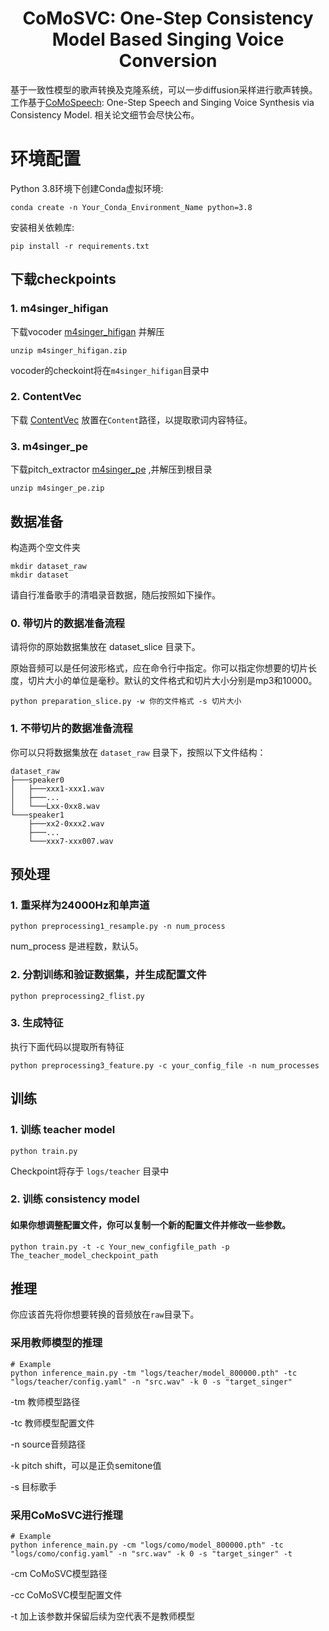 <div align="center">
<h1>CoMoSVC: One-Step Consistency Model Based Singing Voice Conversion</h1>
</div>

基于一致性模型的歌声转换及克隆系统，可以一步diffusion采样进行歌声转换。工作基于[CoMoSpeech](https://github.com/zhenye234/CoMoSpeech): One-Step Speech and Singing Voice Synthesis via Consistency Model. 
相关论文细节会尽快公布。


# 环境配置
Python 3.8环境下创建Conda虚拟环境:

```shell
conda create -n Your_Conda_Environment_Name python=3.8
```
安装相关依赖库:

```shell
pip install -r requirements.txt
```
## 下载checkpoints
### 1. m4singer_hifigan
下载vocoder [m4singer_hifigan](https://drive.google.com/file/d/10LD3sq_zmAibl379yTW5M-LXy2l_xk6h/view) 并解压

```shell
unzip m4singer_hifigan.zip
```

vocoder的checkoint将在`m4singer_hifigan`目录中

### 2. ContentVec

下载 [ContentVec](https://ibm.box.com/s/z1wgl1stco8ffooyatzdwsqn2psd9lrr) 放置在`Content`路径，以提取歌词内容特征。

### 3. m4singer_pe

下载pitch_extractor [m4singer_pe](https://drive.google.com/file/d/19QtXNeqUjY3AjvVycEt3G83lXn2HwbaJ/view) ,并解压到根目录

```shell
unzip m4singer_pe.zip
```


## 数据准备 


构造两个空文件夹

```shell
mkdir dataset_raw
mkdir dataset
```

请自行准备歌手的清唱录音数据，随后按照如下操作。

### 0. 带切片的数据准备流程

请将你的原始数据集放在 dataset_slice 目录下。

原始音频可以是任何波形格式，应在命令行中指定。你可以指定你想要的切片长度，切片大小的单位是毫秒。默认的文件格式和切片大小分别是mp3和10000。

```shell
python preparation_slice.py -w 你的文件格式 -s 切片大小
```

### 1. 不带切片的数据准备流程

你可以只将数据集放在 `dataset_raw` 目录下，按照以下文件结构：


```
dataset_raw
├───speaker0
│   ├───xxx1-xxx1.wav
│   ├───...
│   └───Lxx-0xx8.wav
└───speaker1
    ├───xx2-0xxx2.wav
    ├───...
    └───xxx7-xxx007.wav
```


##  预处理

### 1. 重采样为24000Hz和单声道

```shell
python preprocessing1_resample.py -n num_process
```
num_process 是进程数，默认5。


### 2. 分割训练和验证数据集，并生成配置文件

```shell
python preprocessing2_flist.py
```


### 3.  生成特征




执行下面代码以提取所有特征

```shell
python preprocessing3_feature.py -c your_config_file -n num_processes 
```




## 训练

### 1. 训练 teacher model

```shell
python train.py
```
Checkpoint将存于 `logs/teacher` 目录中

### 2. 训练 consistency model

#### 如果你想调整配置文件，你可以复制一个新的配置文件并修改一些参数。



```shell
python train.py -t -c Your_new_configfile_path -p The_teacher_model_checkpoint_path 
```

## 推理

你应该首先将你想要转换的音频放在`raw`目录下。

### 采用教师模型的推理

```shell
# Example
python inference_main.py -tm "logs/teacher/model_800000.pth" -tc "logs/teacher/config.yaml" -n "src.wav" -k 0 -s "target_singer"
```

-tm 教师模型路径

-tc 教师模型配置文件

-n source音频路径

-k pitch shift，可以是正负semitone值

-s 目标歌手



### 采用CoMoSVC进行推理

```shell
# Example
python inference_main.py -cm "logs/como/model_800000.pth" -tc "logs/como/config.yaml" -n "src.wav" -k 0 -s "target_singer" -t
```

-cm CoMoSVC模型路径

-cc CoMoSVC模型配置文件

-t 加上该参数并保留后续为空代表不是教师模型
